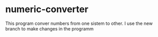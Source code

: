 # numeric-converter
This program conver numbers from one sistem to other. I use the new branch to make changes in the programm
